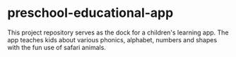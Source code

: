 # preschool-educational-app
This project repository serves as the dock for a children's learning app. The app teaches kids about various phonics, alphabet, numbers and shapes with the fun use of safari animals.

